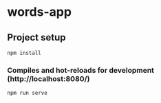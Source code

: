 # words-app

## Project setup

```
npm install
```

### Compiles and hot-reloads for development (http://localhost:8080/)

```
npm run serve
```
